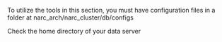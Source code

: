 To utilize the tools in this section, you must have configuration files in a folder at narc_arch/narc_cluster/db/configs

Check the home directory of your data server    